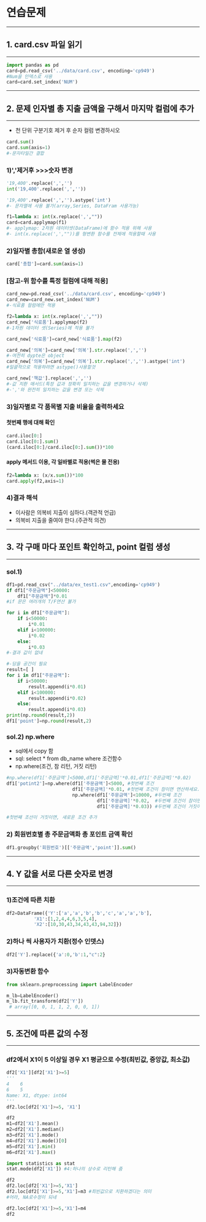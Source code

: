 # 연습문제

---

## 1. card.csv 파일 읽기

---

```python
import pandas as pd
card=pd.read_csv('../data/card.csv', encoding='cp949')
#Num을 인덱스로 사용
card=card.set_index('NUM')
```

---

## 2. 문제 인자별 총 지출 금액을 구해서 마지막 컬럼에 추가

---

- 천 단위 구분기호 제거 후 순자 컬럼 변경하시오

```python
card.sum()
card.sum(axis=1)
#-문자타일간 결합
```

### 1)','제거후 >>>숫자 변경

```python
'19,400'.replace(',','')
int('19,400'.replace(',',''))

'19,400'.replace(',','').astype('int')
#- 문자열에 사용 불가(array,Series, DataFram 사용가능)

f1=lambda x: int(x.replace(',',""))
card=card.applymap(f1)
#- applymap: 2차원 데이터셋(DataFrame)에 함수 적용 위해 사용
#- int(x.replace(',',""))를 형변환 함수를 전체에 적용할때 사용
```

### 2)일자별 총함(새로운 열 생성)

```python
card['총합']=card.sum(axis=1)
```

### [참고-위 함수를 특정 컬럼에 대해 적용]

```python
card_new=pd.read_csv('../data/card.csv', encoding='cp949')
card_new=card_new.set_index('NUM')
#-식료품 컬럼에만 적용

f2=lambda x: int(x.replace(',',""))
card_new['식료품'].applymap(f2)
#-1차원 데이터 셋(Series)에 적용 불가

card_new['식료품']=card_new['식료품'].map(f2)

card_new['의복']=card_new['의복'].str.replace(',','')
#-여전히 dypte은 object
card_new['의복']=card_new['의복'].str.replace(',','').astype('int')
#일괄적으로 적용하려면 astype()사용할것

card_new['책값'].replace(',','')
#-값 치환 매서드(특정 값과 정확히 일치하는 값을 변경하거나 삭제)
#-','와 완전히 일치하는 값을 변경 또는 삭제
```

### 3)일자별로 각 품목별 지출 비율을 출력하세요

#### 첫번째 행에 대해 확인

```python
card.iloc[0:]
card.iloc[0:].sum()
(card.iloc[0:]/card.iloc[0:].sum())*100
```

#### apply 메서드 이용, 각 일바별로 적용(썩은 물 전용)

```python
f2=lambda x: (x/x.sum())*100
card.apply(f2,axis=1)
```

### 4)결과 해석

- 이사람은 의복비 지출이 심하다.(객관적 언급)
- 의복비 지출을 줄여야 한다.(주관적 의견)

---

## 3. 각 구매 마다 포인트 확인하고, point 컬럼 생성

---

### sol.1)

```python
df1=pd.read_csv("../data/ex_test1.csv",encoding='cp949')
if df1["주문금액"]<50000:
    df1["주문금액"]*0.01
#if 문은 여러개의 T/F연산 불가

for i in df1["주문금액"]:
    if i<50000:
        i*0.01
    elif i<100000:
        i*0.02
    else:
        i*0.03
#-결과 값이 없네

#-담을 공간이 필요
result=[ ]
for i in df1["주문금액"]:
    if i<50000:
        result.append(i*0.01)
    elif i<100000:
        result.append(i*0.02)
    else:
        result.append(i*0.03)
print(np.round(result,2))
df1['point']=np.round(result,2)
```

### sol.2) np.where

- sql에서 copy 함
- sql: select * from db_name where 조건함수
- np.where(조건, 참 리턴, 거짓 리턴)

```python
#np.where(df1['주문금액']<5000,df1['주문금액]'*0.01,df1['주문금액]'*0.02)
df1['potint2']=np.where(df1['주문금액']<5000, #첫번째 조건
                        df1['주문금액]'*0.01, #첫번째 조건이 참이면 연산하세요.
                        np.where(df1['주문금액']<10000, #두번째 조건
                                 df1['주문금액]'*0.02,  #두번째 조건이 참이면 연산
                                 df1['주문금액]'*0.03)) #두번째 조건이 거짓이면 연산

#첫번째 조선이 거짓이면, 새로운 조건 추가
```

### 2) 회원번호별 총 주문금액화 총 포인트 금액 확인

```python
df1.groupby('회원번호')[['주문금액','point']].sum()
```

---

## 4. Y 값을 서로 다른 숫자로 변경

---

### 1)조건에 따른 치환

```python
df2=DataFrame({'Y':['a','a','b','b','c','a','a','b'],
          'X1':[1,2,4,4,6,3,5,4],
          'X2':[10,30,43,34,43,43,94,32]})
```

### 2)하나 씩 사용자가 치환(정수 인뎃스)

```python
df2['Y'].replace({'a':0,'b':1,"c":2}
```

### 3)자동변환 함수

```python
from sklearn.preprocessing import LabelEncoder

m_lb=LabelEncoder()
m_lb.fit_transform(df2['Y'])
 # array([0, 0, 1, 1, 2, 0, 0, 1])
```

---

## 5. 조건에 따른 값의 수정

---

### df2에서 X1이 5 이상일 경우 X1 평균으로 수정(최빈값, 중앙값, 최소값)

```python
df2['X1'][df2['X1']>=5]
'''
4    6
6    5
Name: X1, dtype: int64
'''
df2.loc[df2['X1']>=5, 'X1']

df2
m1=df2['X1'].mean()
m2=df2['X1'].median()
m3=df2['X1'].mode()
m4=df2['X1'].mode()[0]
m5=df2['X1'].min()
m6=df2['X1'].max()

import statistics as stat
stat.mode(df2['X1']) #4:하나의 상수로 리턴해 줌

df2
df2.loc[df2['X1']>=5,'X1']
df2.loc[df2['X1']>=5,'X1']=m3 #최빈값으로 치환하겠다는 의미
#어라, NA로수정이 되네

df2.loc[df2['X1']>=5,'X1']=m4
df2
```
